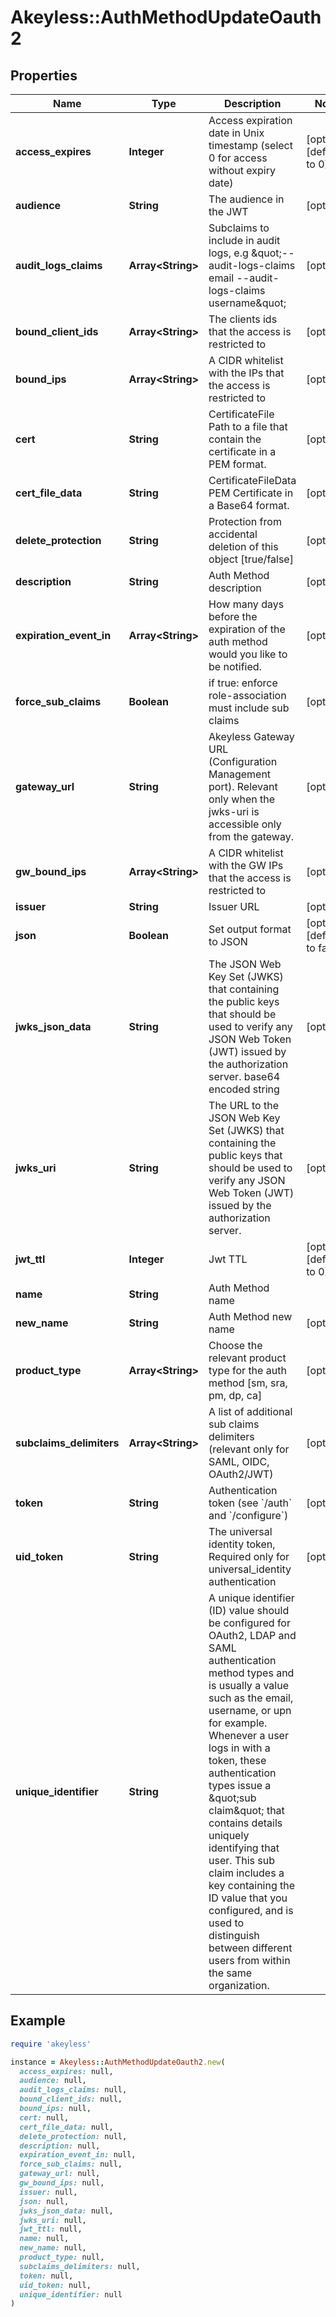 # Akeyless::AuthMethodUpdateOauth2

## Properties

| Name | Type | Description | Notes |
| ---- | ---- | ----------- | ----- |
| **access_expires** | **Integer** | Access expiration date in Unix timestamp (select 0 for access without expiry date) | [optional][default to 0] |
| **audience** | **String** | The audience in the JWT | [optional] |
| **audit_logs_claims** | **Array&lt;String&gt;** | Subclaims to include in audit logs, e.g \&quot;--audit-logs-claims email --audit-logs-claims username\&quot; | [optional] |
| **bound_client_ids** | **Array&lt;String&gt;** | The clients ids that the access is restricted to | [optional] |
| **bound_ips** | **Array&lt;String&gt;** | A CIDR whitelist with the IPs that the access is restricted to | [optional] |
| **cert** | **String** | CertificateFile Path to a file that contain the certificate in a PEM format. | [optional] |
| **cert_file_data** | **String** | CertificateFileData PEM Certificate in a Base64 format. | [optional] |
| **delete_protection** | **String** | Protection from accidental deletion of this object [true/false] | [optional] |
| **description** | **String** | Auth Method description | [optional] |
| **expiration_event_in** | **Array&lt;String&gt;** | How many days before the expiration of the auth method would you like to be notified. | [optional] |
| **force_sub_claims** | **Boolean** | if true: enforce role-association must include sub claims | [optional] |
| **gateway_url** | **String** | Akeyless Gateway URL (Configuration Management port). Relevant only when the jwks-uri is accessible only from the gateway. | [optional] |
| **gw_bound_ips** | **Array&lt;String&gt;** | A CIDR whitelist with the GW IPs that the access is restricted to | [optional] |
| **issuer** | **String** | Issuer URL | [optional] |
| **json** | **Boolean** | Set output format to JSON | [optional][default to false] |
| **jwks_json_data** | **String** | The JSON Web Key Set (JWKS) that containing the public keys that should be used to verify any JSON Web Token (JWT) issued by the authorization server. base64 encoded string | [optional] |
| **jwks_uri** | **String** | The URL to the JSON Web Key Set (JWKS) that containing the public keys that should be used to verify any JSON Web Token (JWT) issued by the authorization server. | [optional] |
| **jwt_ttl** | **Integer** | Jwt TTL | [optional][default to 0] |
| **name** | **String** | Auth Method name |  |
| **new_name** | **String** | Auth Method new name | [optional] |
| **product_type** | **Array&lt;String&gt;** | Choose the relevant product type for the auth method [sm, sra, pm, dp, ca] | [optional] |
| **subclaims_delimiters** | **Array&lt;String&gt;** | A list of additional sub claims delimiters (relevant only for SAML, OIDC, OAuth2/JWT) | [optional] |
| **token** | **String** | Authentication token (see &#x60;/auth&#x60; and &#x60;/configure&#x60;) | [optional] |
| **uid_token** | **String** | The universal identity token, Required only for universal_identity authentication | [optional] |
| **unique_identifier** | **String** | A unique identifier (ID) value should be configured for OAuth2, LDAP and SAML authentication method types and is usually a value such as the email, username, or upn for example. Whenever a user logs in with a token, these authentication types issue a \&quot;sub claim\&quot; that contains details uniquely identifying that user. This sub claim includes a key containing the ID value that you configured, and is used to distinguish between different users from within the same organization. |  |

## Example

```ruby
require 'akeyless'

instance = Akeyless::AuthMethodUpdateOauth2.new(
  access_expires: null,
  audience: null,
  audit_logs_claims: null,
  bound_client_ids: null,
  bound_ips: null,
  cert: null,
  cert_file_data: null,
  delete_protection: null,
  description: null,
  expiration_event_in: null,
  force_sub_claims: null,
  gateway_url: null,
  gw_bound_ips: null,
  issuer: null,
  json: null,
  jwks_json_data: null,
  jwks_uri: null,
  jwt_ttl: null,
  name: null,
  new_name: null,
  product_type: null,
  subclaims_delimiters: null,
  token: null,
  uid_token: null,
  unique_identifier: null
)
```

